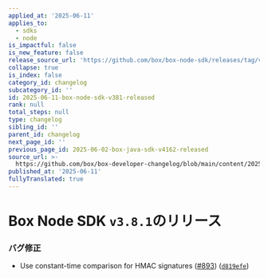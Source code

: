 ```yaml
---
applied_at: '2025-06-11'
applies_to:
  - sdks
  - node
is_impactful: false
is_new_feature: false
release_source_url: 'https://github.com/box/box-node-sdk/releases/tag/v3.8.1'
collapse: true
is_index: false
category_id: changelog
subcategory_id: ''
id: 2025-06-11-box-node-sdk-v381-released
rank: null
total_steps: null
type: changelog
sibling_id: ''
parent_id: changelog
next_page_id: ''
previous_page_id: 2025-06-02-box-java-sdk-v4162-released
source_url: >-
  https://github.com/box/box-developer-changelog/blob/main/content/2025/06-11-box-node-sdk-v381-released.md
published_at: '2025-06-11'
fullyTranslated: true
---
```

# Box Node SDK `v3.8.1`のリリース

### バグ修正

* Use constant-time comparison for HMAC signatures ([#893][1]) ([`d819efe`][2])

[1]: https://github.com/box/box-node-sdk/issues/893

[2]: https://github.com/box/box-node-sdk/commit/d819efe663a59fce53412fbe153a76dd346d4536
